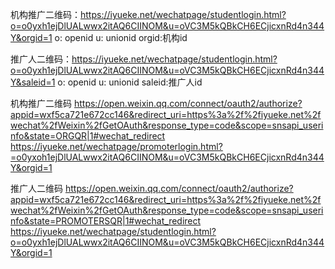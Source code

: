 机构推广二维码：https://iyueke.net/wechatpage/studentlogin.html?o=o0yxh1ejDlUALwwx2itAQ6CIINOM&u=oVC3M5kQBkCH6ECjicxnRd4n344Y&orgid=1
o: openid u: unionid orgid:机构id

推广人二维码：https://iyueke.net/wechatpage/studentlogin.html?o=o0yxh1ejDlUALwwx2itAQ6CIINOM&u=oVC3M5kQBkCH6ECjicxnRd4n344Y&saleid=1
o: openid u: unionid saleid:推广人id



机构推广二维码
https://open.weixin.qq.com/connect/oauth2/authorize?appid=wxf5ca721e672cc146&redirect_uri=https%3a%2f%2fiyueke.net%2fwechat%2fWeixin%2fGetOAuth&response_type=code&scope=snsapi_userinfo&state=ORGQR|1#wechat_redirect
https://iyueke.net/wechatpage/promoterlogin.html?=o0yxoh1ejDlUALwwx2itAQ6CIINOM&u=oVC3M5kQBkCH6ECjicxnRd4n344Y&orgid=1

推广人二维码
https://open.weixin.qq.com/connect/oauth2/authorize?appid=wxf5ca721e672cc146&redirect_uri=https%3a%2f%2fiyueke.net%2fwechat%2fWeixin%2fGetOAuth&response_type=code&scope=snsapi_userinfo&state=PROMOTERSQR|1#wechat_redirect
https://iyueke.net/wechatpage/studentlogin.html?o=o0yxh1ejDlUALwwx2itAQ6CIINOM&u=oVC3M5kQBkCH6ECjicxnRd4n344Y&orgid=1